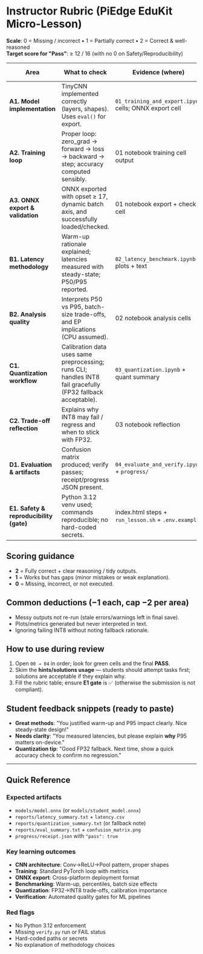 # Instructor Rubric (PiEdge EduKit Micro-Lesson)

**Scale**: 0 = Missing / incorrect • 1 = Partially correct • 2 = Correct & well-reasoned  
**Target score for "Pass"**: ≥ 12 / 16 (with no 0 on Safety/Reproducibility)

| Area                                    | What to check                                                                                                | Evidence (where)                                       | Score (0–2)    |
| --------------------------------------- | ------------------------------------------------------------------------------------------------------------ | ------------------------------------------------------ | -------------- |
| **A1. Model implementation**            | TinyCNN implemented correctly (layers, shapes). Uses `eval()` for export.                                    | `01_training_and_export.ipynb` cells; ONNX export cell | 0 1 2          |
| **A2. Training loop**                   | Proper loop: zero_grad → forward → loss → backward → step; accuracy computed sensibly.                       | 01 notebook training cell output                       | 0 1 2          |
| **A3. ONNX export & validation**        | ONNX exported with opset ≥ 17, dynamic batch axis, and successfully loaded/checked.                          | 01 notebook export + check cell                        | 0 1 2          |
| **B1. Latency methodology**             | Warm-up rationale explained; latencies measured with steady-state; P50/P95 reported.                         | `02_latency_benchmark.ipynb` plots + text              | 0 1 2          |
| **B2. Analysis quality**                | Interprets P50 vs P95, batch-size trade-offs, and EP implications (CPU assumed).                             | 02 notebook analysis cells                             | 0 1 2          |
| **C1. Quantization workflow**           | Calibration data uses same preprocessing; runs CLI; handles INT8 fail gracefully (FP32 fallback acceptable). | `03_quantization.ipynb` + quant summary                | 0 1 2          |
| **C2. Trade-off reflection**            | Explains why INT8 may fail / regress and when to stick with FP32.                                            | 03 notebook reflection                                 | 0 1 2          |
| **D1. Evaluation & artifacts**          | Confusion matrix produced; verify passes; receipt/progress JSON present.                                     | `04_evaluate_and_verify.ipynb` + `progress/`           | 0 1 2          |
| **E1. Safety & reproducibility (gate)** | Python 3.12 venv used; commands reproducible; no hard-coded secrets.                                         | index.html steps + `run_lesson.sh` + `.env.example`    | **Gate** ✅/❌ |

## Scoring guidance

- **2** = Fully correct + clear reasoning / tidy outputs.
- **1** = Works but has gaps (minor mistakes or weak explanation).
- **0** = Missing, incorrect, or not executed.

## Common deductions (−1 each, cap −2 per area)

- Messy outputs not re-run (stale errors/warnings left in final save).
- Plots/metrics generated but never interpreted in text.
- Ignoring failing INT8 without noting fallback rationale.

## How to use during review

1. Open `00 → 04` in order; look for green cells and the final **PASS**.
2. Skim the **hints/solutions usage** — students should attempt tasks first; solutions are acceptable if they explain why.
3. Fill the rubric table; ensure **E1 gate** is ✅ (otherwise the submission is not compliant).

## Student feedback snippets (ready to paste)

- **Great methods**: "You justified warm-up and P95 impact clearly. Nice steady-state design!"
- **Needs clarity**: "You measured latencies, but please explain **why** P95 matters on-device."
- **Quantization tip**: "Good FP32 fallback. Next time, show a quick accuracy check to confirm no regression."

---

## Quick Reference

### Expected artifacts

- `models/model.onnx` (or `models/student_model.onnx`)
- `reports/latency_summary.txt` + `latency.csv`
- `reports/quantization_summary.txt` (or fallback note)
- `reports/eval_summary.txt` + `confusion_matrix.png`
- `progress/receipt.json` with `"pass": true`

### Key learning outcomes

- **CNN architecture**: Conv→ReLU→Pool pattern, proper shapes
- **Training**: Standard PyTorch loop with metrics
- **ONNX export**: Cross-platform deployment format
- **Benchmarking**: Warm-up, percentiles, batch size effects
- **Quantization**: FP32→INT8 trade-offs, calibration importance
- **Verification**: Automated quality gates for ML pipelines

### Red flags

- No Python 3.12 enforcement
- Missing `verify.py` run or FAIL status
- Hard-coded paths or secrets
- No explanation of methodology choices
